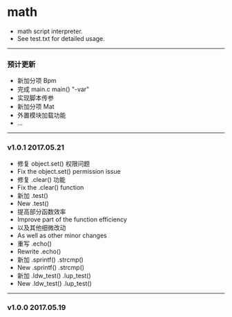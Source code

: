 # math
* math script interpreter.
* See test.txt for detailed usage.
---
### 预计更新
* 新加分项 Bpm
* 完成 main.c main() "-var"
* 实现脚本传参
* 新加分项 Mat
* 外置模块加载功能
* ...
---
### v1.0.1 2017.05.21
* 修复 object.set() 权限问题
* Fix the object.set() permission issue
* 修复 .clear() 功能
* Fix the .clear() function
* 新加 .test()
* New .test()
* 提高部分函数效率
* Improve part of the function efficiency
* 以及其他细微改动
* As well as other minor changes
* 重写 .echo()
* Rewrite .echo()
* 新加 .sprintf() .strcmp()
* New .sprintf() .strcmp()
* 新加 .ldw_test() .lup_test()
* New .ldw_test() .lup_test()
---
### v1.0.0 2017.05.19

